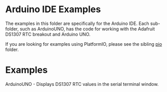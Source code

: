 # Arduino IDE Examples
The examples in this folder are specifically for the Arduino IDE. Each sub-folder, such as ArduinoUNO, has the code for working with the Adafruit DS1307 RTC breakout and Arduino UNO.

If you are looking for examples using PlatformIO, please see the sibling [pio](https://github.com/bobmixon/AdafruitDS1307RTCBreakout/tree/master/pio) folder.

# Examples
ArduinoUNO - Displays DS1307 RTC values in the serial terminal window.
 
